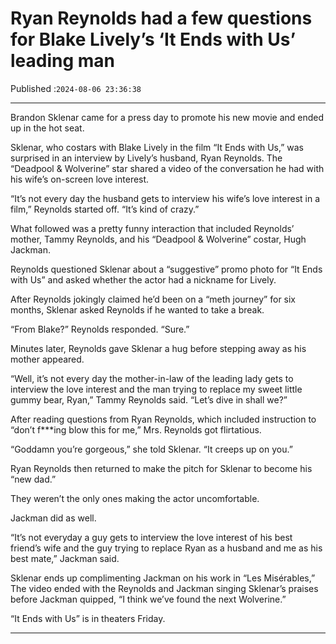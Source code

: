 # Ryan Reynolds had a few questions for Blake Lively’s ‘It Ends with Us’ leading man

Published :`2024-08-06 23:36:38`

---

Brandon Sklenar came for a press day to promote his new movie and ended up in the hot seat.

Sklenar, who costars with Blake Lively in the film “It Ends with Us,” was surprised in an interview by Lively’s husband, Ryan Reynolds. The “Deadpool & Wolverine” star shared a video of the conversation he had with his wife’s on-screen love interest.

“It’s not every day the husband gets to interview his wife’s love interest in a film,” Reynolds started off. “It’s kind of crazy.”

What followed was a pretty funny interaction that included Reynolds’ mother, Tammy Reynolds, and his “Deadpool & Wolverine” costar, Hugh Jackman.

Reynolds questioned Sklenar about a “suggestive” promo photo for “It Ends with Us” and asked whether the actor had a nickname for Lively.

After Reynolds jokingly claimed he’d been on a “meth journey” for six months, Sklenar asked Reynolds if he wanted to take a break.

“From Blake?” Reynolds responded. “Sure.”

Minutes later, Reynolds gave Sklenar a hug before stepping away as his mother appeared.

“Well, it’s not every day the mother-in-law of the leading lady gets to interview the love interest and the man trying to replace my sweet little gummy bear, Ryan,” Tammy Reynolds said. “Let’s dive in shall we?”

After reading questions from Ryan Reynolds, which included instruction to “don’t f***ing blow this for me,” Mrs. Reynolds got flirtatious.

“Goddamn you’re gorgeous,” she told Sklenar. “It creeps up on you.”

Ryan Reynolds then returned to make the pitch for Sklenar to become his “new dad.”

They weren’t the only ones making the actor uncomfortable.

Jackman did as well.

“It’s not everyday a guy gets to interview the love interest of his best friend’s wife and the guy trying to replace Ryan as a husband and me as his best mate,” Jackman said.

Sklenar ends up complimenting Jackman on his work in “Les Misérables,” The video ended with the Reynolds and Jackman singing Sklenar’s praises before Jackman quipped, “I think we’ve found the next Wolverine.”

“It Ends with Us” is in theaters Friday.

---

